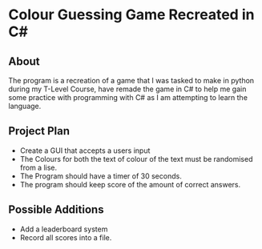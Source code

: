 # Colour Guessing Game Recreated in C#

## About
The program is a recreation of a game that I was tasked to make in python during my T-Level Course, 
have remade the game in C# to help me gain some practice with programming with C# as I am attempting
to learn the language.

## Project Plan
- Create a GUI that accepts a users input
- The Colours for both the text of colour of the text must be randomised from a lise.
- The Program should have a timer of 30 seconds.
- The program should keep score of the amount of correct answers.

## Possible Additions
- Add a leaderboard system
- Record all scores into a file.
